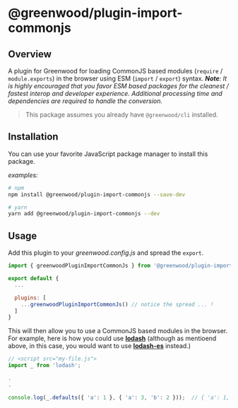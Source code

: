 # @greenwood/plugin-import-commonjs

## Overview
A plugin for Greenwood for loading CommonJS based modules (`require` / `module.exports`) in the browser using ESM (`import` / `export`) syntax.  _**Note**: It is highly encouraged that you favor ESM based packages for the cleanest / fastest interop and developer experience.  Additional processing time and dependencies are required to handle the conversion._

> This package assumes you already have `@greenwood/cli` installed.

## Installation
You can use your favorite JavaScript package manager to install this package.

_examples:_
```bash
# npm
npm install @greenwood/plugin-import-commonjs --save-dev

# yarn
yarn add @greenwood/plugin-import-commonjs --dev
```

## Usage
Add this plugin to your _greenwood.config.js_ and spread the `export`.

```javascript
import { greenwoodPluginImportCommonJs } from '@greenwood/plugin-import-commonjs';

export default {
  ...

  plugins: [
    ...greenwoodPluginImportCommonJs() // notice the spread ... !
  ]
}
```

This will then allow you to use a CommonJS based modules in the browser.   For example, here is how you could use [**lodash**](https://lodash.com/) (although as mentioend above, in this case, you would want to use [**lodash-es**](https://www.npmjs.com/package/lodash-es) instead.)

```javascript
// <script src="my-file.js">
import _ from 'lodash';

.
.

console.log(_.defaults({ 'a': 1 }, { 'a': 3, 'b': 2 }));  // { 'a': 1, 'b': 2 }
```
